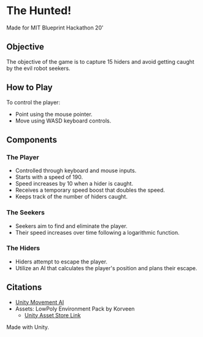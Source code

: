 # The Hunted!
Made for MIT Blueprint Hackathon 20'

## Objective
The objective of the game is to capture 15 hiders and avoid getting caught by the evil robot seekers.

## How to Play
To control the player:
- Point using the mouse pointer.
- Move using WASD keyboard controls.

## Components

### The Player
- Controlled through keyboard and mouse inputs.
- Starts with a speed of 190.
- Speed increases by 10 when a hider is caught.
- Receives a temporary speed boost that doubles the speed.
- Keeps track of the number of hiders caught.

### The Seekers
- Seekers aim to find and eliminate the player.
- Their speed increases over time following a logarithmic function.

### The Hiders
- Hiders attempt to escape the player.
- Utilize an AI that calculates the player's position and plans their escape.

## Citations
- [Unity Movement AI](https://github.com/antonpantev/unity-movement-ai)
- Assets: LowPoly Environment Pack by Korveen
  - [Unity Asset Store Link](https://assetstore.unity.com/packages/3d/environments/landscapes/lowpoly-environment-pack-99479)

Made with Unity.
